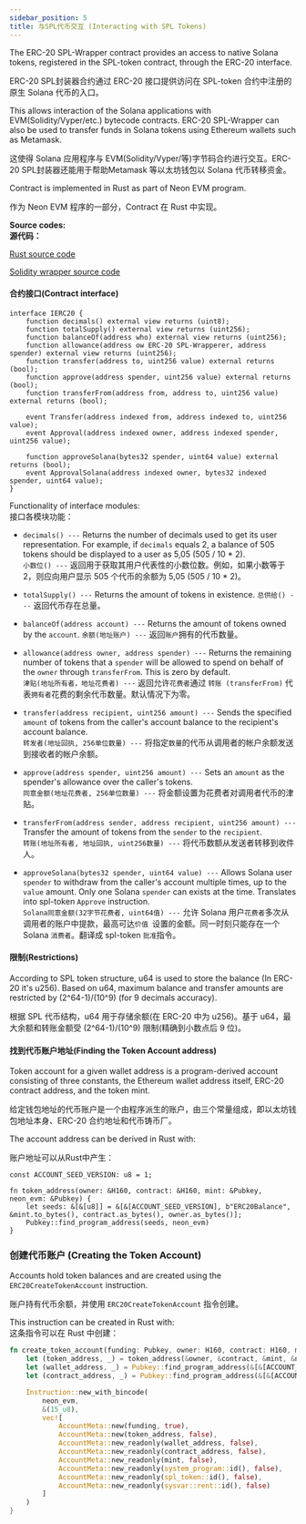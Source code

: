 ```yaml
---
sidebar_position: 5
title: 与SPL代币交互 (Interacting with SPL Tokens)
---
```

The ERC-20 SPL-Wrapper contract provides an access to native Solana tokens, registered in the SPL-token contract, through the ERC-20 interface.

ERC-20 SPL封装器合约通过 ERC-20 接口提供访问在 SPL-token 合约中注册的原生 Solana 代币的入口。

This allows interaction of the Solana applications with EVM(Solidity/Vyper/etc.) bytecode contracts. ERC-20 SPL-Wrapper can also be used to transfer funds in Solana tokens using Ethereum wallets such as Metamask.

这使得 Solana 应用程序与 EVM(Solidity/Vyper/等)字节码合约进行交互。ERC-20 SPL封装器还能用于帮助Metamask 等以太坊钱包以 Solana 代币转移资金。

Contract is implemented in Rust as part of Neon EVM program.

作为 Neon EVM 程序的一部分，Contract 在 Rust 中实现。

**Source codes:**  
**源代码：**

[Rust source code](https://github.com/neonlabsorg/neon-evm/blob/c43345d7abf7af14aa840e6b15c0fc64b084bb2c/evm_loader/program/src/precompile_contracts.rs#L106)

[Solidity wrapper source code](https://github.com/neonlabsorg/neon-evm/blob/develop/evm_loader/SPL_ERC20_Wrapper.sol)

#### 合约接口(Contract interface)

```
interface IERC20 {
    function decimals() external view returns (uint8);
    function totalSupply() external view returns (uint256);
    function balanceOf(address who) external view returns (uint256);
    function allowance(address ow ERC-20 SPL-Wrapperer, address spender) external view returns (uint256);
    function transfer(address to, uint256 value) external returns (bool);
    function approve(address spender, uint256 value) external returns (bool);
    function transferFrom(address from, address to, uint256 value) external returns (bool);

    event Transfer(address indexed from, address indexed to, uint256 value);
    event Approval(address indexed owner, address indexed spender, uint256 value);

    function approveSolana(bytes32 spender, uint64 value) external returns (bool);
    event ApprovalSolana(address indexed owner, bytes32 indexed spender, uint64 value);
}
```

Functionality of interface modules:  
接口各模块功能：

- `decimals() ---` Returns the number of decimals used to get its user representation. For example, if `decimals` equals 2, a balance of 505 tokens should be displayed to a user as 5,05 (505 / 10 \* 2).  
   `小数位() ---` 返回用于获取其用户代表性的小数位数。例如，如果小数等于 2，则应向用户显示 505 个代币的余额为 5,05 (505 / 10 \* 2)。

- `totalSupply() ---` Returns the amount of tokens in existence.
   `总供给() ---` 返回代币存在总量。

- `balanceOf(address account) ---` Returns the amount of tokens owned by the `account`.
   `余额(地址账户) ---` 返回`账户`拥有的代币数量。

- `allowance(address owner, address spender) ---` Returns the remaining number of tokens that a `spender` will be allowed to spend on behalf of the `owner` through `transferFrom`. This is zero by default.  
   `津贴(地址所有者，地址花费者) ---` 返回允许`花费者`通过 `转账 (transferFrom)` 代表`拥有者`花费的剩余代币数量。默认情况下为零。

- `transfer(address recipient, uint256 amount) ---` Sends the specified `amount` of tokens from the caller's account balance to the recipient's account balance.  
   `转发者(地址回执, 256单位数量) ---` 将指定`数量`的代币从调用者的帐户余额发送到接收者的帐户余额。

- `approve(address spender, uint256 amount) ---` Sets an `amount` as the spender's allowance over the caller's tokens.  
   `同意金额(地址花费者, 256单位数量) ---` 将金额设置为花费者对调用者代币的津贴。

- `transferFrom(address sender, address recipient, uint256 amount) ---` Transfer the amount of tokens from the `sender` to the `recipient`.  
   `转账(地址所有者, 地址回执, uint256数量) ---` 将代币数额从发送者转移到收件人。

- `approveSolana(bytes32 spender, uint64 value) ---` Allows Solana user `spender` to withdraw from the caller's account multiple times, up to the `value` amount. Only one Solana `spender` can exists at the time. Translates into spl-token `Approve` instruction.  
   `Solana同意金额(32字节花费者, uint64值) ---` 允许 Solana 用户`花费者`多次从调用者的账户中提款，最高可达`价值 `设置的金额。同一时刻只能存在一个 Solana `消费者`。翻译成 spl-token `批准`指令。

#### 限制(Restrictions)

According to SPL token structure, u64 is used to store the balance (In ERC-20 it's u256). Based on u64, maximum balance and transfer amounts are restricted by (2\^64-1)/(10\^9) (for 9 decimals accuracy).

根据 SPL 代币结构，u64 用于存储余额(在 ERC-20 中为 u256)。基于 u64，最大余额和转账金额受 (2\^64-1)/(10\^9) 限制(精确到小数点后 9 位)。

#### 找到代币账户地址(Finding the Token Account address)

Token account for a given wallet address is a program-derived account consisting of three constants, the Ethereum wallet address itself, ERC-20 contract address, and the token mint.

给定钱包地址的代币账户是一个由程序派生的账户，由三个常量组成，即以太坊钱包地址本身、ERC-20 合约地址和代币铸币厂。

The account address can be derived in Rust with:

账户地址可以从Rust中产生：

```
const ACCOUNT_SEED_VERSION: u8 = 1;

fn token_address(owner: &H160, contract: &H160, mint: &Pubkey, neon_evm: &Pubkey) {
    let seeds: &[&[u8]] = &[&[ACCOUNT_SEED_VERSION], b"ERC20Balance", &mint.to_bytes(), contract.as_bytes(), owner.as_bytes()];
    Pubkey::find_program_address(seeds, neon_evm)
}
```

### 创建代币账户 (Creating the Token Account)

Accounts hold token balances and are created using the `ERC20CreateTokenAccount` instruction.

账户持有代币余额，并使用 `ERC20CreateTokenAccount` 指令创建。

This instruction can be created in Rust with:  
这条指令可以在 Rust 中创建：

```rust
fn create_token_account(funding: Pubkey, owner: H160, contract: H160, mint: Pubkey, neon_evm: Pubkey) {
    let (token_address, _) = token_address(&owner, &contract, &mint, &neon_evm);
    let (wallet_address, _) = Pubkey::find_program_address(&[&[ACCOUNT_SEED_VERSION], owner.as_bytes()], &neon_evm);
    let (contract_address, _) = Pubkey::find_program_address(&[&[ACCOUNT_SEED_VERSION], contract.as_bytes()], &neon_evm);

    Instruction::new_with_bincode(
        neon_evm,
        &(15_u8),
        vec![
            AccountMeta::new(funding, true),
            AccountMeta::new(token_address, false),
            AccountMeta::new_readonly(wallet_address, false),
            AccountMeta::new_readonly(contract_address, false),
            AccountMeta::new_readonly(mint, false),
            AccountMeta::new_readonly(system_program::id(), false),
            AccountMeta::new_readonly(spl_token::id(), false),
            AccountMeta::new_readonly(sysvar::rent::id(), false)
        ]
    )
}
```
